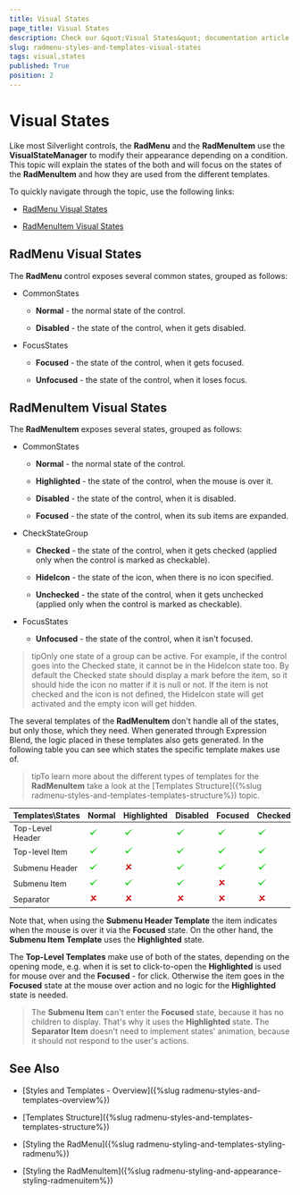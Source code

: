 ```yaml
---
title: Visual States
page_title: Visual States
description: Check our &quot;Visual States&quot; documentation article for the RadMenu {{ site.framework_name }} control.
slug: radmenu-styles-and-templates-visual-states
tags: visual,states
published: True
position: 2
---
```


# Visual States

Like most Silverlight controls, the __RadMenu__ and the __RadMenuItem__ use the __VisualStateManager__ to modify their appearance depending on a condition. This topic will explain the states of the both and will focus on the states of the __RadMenuItem__ and how they are used from the different templates.      

To quickly navigate through the topic, use the following links:

* [RadMenu Visual States](#radmenu-visual-states)

* [RadMenuItem Visual States](#radmenuitem-visual-states)

## RadMenu Visual States

The __RadMenu__ control exposes several common states, grouped as follows:        

* CommonStates           

	* __Normal__ - the normal state of the control.

	* __Disabled__ - the state of the control, when it gets disabled.

* FocusStates

	* __Focused__ - the state of the control, when it gets focused.

	* __Unfocused__ - the state of the control, when it loses focus.

## RadMenuItem Visual States

The __RadMenuItem__ exposes several states, grouped as follows:

* CommonStates

	* __Normal__ - the normal state of the control.

	* __Highlighted__ - the state of the control, when the mouse is over it.

	* __Disabled__ - the state of the control, when it is disabled.

	* __Focused__ - the state of the control, when its sub items are expanded.

* CheckStateGroup

	* __Checked__ - the state of the control, when it gets checked (applied only when the control is marked as checkable).

	* __HideIcon__ - the state of the icon, when there is no icon specified.

	* __Unchecked__ - the state of the control, when it gets unchecked (applied only when the control is marked as checkable).

* FocusStates

	* __Unfocused__ - the state of the control, when it isn't focused.

>tipOnly one state of a group can be active. For example, if the control goes into the Checked state, it cannot be in the HideIcon state too. By default the Checked state should display a mark before the item, so it should hide the icon no matter if it is null or not. If the item is not checked and the icon is not defined, the HideIcon state will get activated and the empty icon will get hidden.

The several templates of the __RadMenuItem__ don't handle all of the states, but only those, which they need. When generated through Expression Blend, the logic placed in these templates also gets generated. In the following table you can see which states the specific template makes use of.
        

>tipTo learn more about the different types of templates for the __RadMenuItem__ take a look at the [Templates Structure]({%slug radmenu-styles-and-templates-templates-structure%}) topic.

Templates\States	|	Normal	|	Highlighted	|	Disabled	|	Focused	|	Checked	|	HideIcon	|	Unchecked	|	Unfocused
---	|	---	|	---	|	---	|	---	|	---	|	---	|	---	|	---
Top-Level Header	|	![](images/yes_icon.png)	|	![](images/yes_icon.png)	|	![](images/yes_icon.png)	|	![](images/yes_icon.png)	|	![](images/yes_icon.png)	|	![](images/yes_icon.png)	|	![](images/yes_icon.png)	|	![](images/no_icon.png)
Top-level Item	|	![](images/yes_icon.png)	|	![](images/yes_icon.png)	|	![](images/yes_icon.png)	|	![](images/yes_icon.png)	|	![](images/yes_icon.png)	|	![](images/yes_icon.png)	|	![](images/yes_icon.png)	|	![](images/no_icon.png)
Submenu Header	|	![](images/yes_icon.png)	|	![](images/no_icon.png)	|	![](images/yes_icon.png)	|	![](images/yes_icon.png)	|	![](images/yes_icon.png)	|	![](images/yes_icon.png)	|	![](images/yes_icon.png)	|	![](images/no_icon.png)
Submenu Item	|	![](images/yes_icon.png)	|	![](images/yes_icon.png)	|	![](images/yes_icon.png)	|	![](images/no_icon.png)	|	![](images/yes_icon.png)	|	![](images/yes_icon.png)	|	![](images/yes_icon.png)	|	![](images/no_icon.png)
Separator	|	![](images/no_icon.png)	|	![](images/no_icon.png)	|	![](images/no_icon.png)	|	![](images/no_icon.png)	|	![](images/no_icon.png)	|	![](images/no_icon.png)	|	![](images/no_icon.png)	|	![](images/no_icon.png)

Note that, when using the __Submenu Header Template__ the item indicates when the mouse is over it via the __Focused__ state. On the other hand, the __Submenu Item Template__ uses the __Highlighted__ state.        

The __Top-Level Templates__ make use of both of the states, depending on the opening mode, e.g. when it is set to click-to-open the __Highlighted__ is used for mouse over and the __Focused__ - for click. Otherwise the item goes in the __Focused__ state at the mouse over action and no logic for the __Highlighted__ state is needed.        

>The __Submenu Item__ can't enter the __Focused__ state, because it has no children to display. That's why it uses the __Highlighted__ state. The __Separator Item__ doesn't need to implement states' animation, because it should not respond to the user's actions.          

## See Also

 * [Styles and Templates - Overview]({%slug radmenu-styles-and-templates-overview%})

 * [Templates Structure]({%slug radmenu-styles-and-templates-templates-structure%})

 * [Styling the RadMenu]({%slug radmenu-styling-and-templates-styling-radmenu%})

 * [Styling the RadMenuItem]({%slug radmenu-styling-and-appearance-styling-radmenuitem%})
